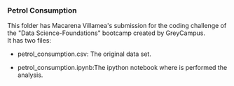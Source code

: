 
### **Petrol Consumption**  

This folder has Macarena Villamea's submission for the coding challenge of the "Data Science-Foundations" bootcamp created by GreyCampus.  
It has two files:  

*  petrol_consumption.csv: The original data set.  

*  petrol_consumption.ipynb:The ipython notebook where is performed the analysis.  




